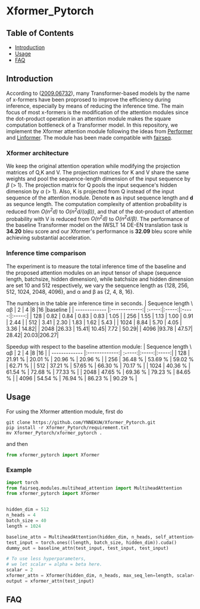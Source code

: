 # Xformer_Pytorch

## Table of Contents
- [Introduction](#Introduction)
- [Usage](#Usage)
- [FAQ](#FAQ)

## Introduction
According to ([2009.06732](https://arxiv.org/abs/2009.06732)), many Transformer-based models by the name of x-formers have been proprosed to improve the efficiency during inference, especially by means of reducing the inference time. The main focus of most x-formers is the modification of the attention modules since the dot-product operation in an attention module makes the square computation bottleneck of a Transformer model. In this repository, we implement the Xformer attention module following the ideas from [Performer](https://arxiv.org/abs/2009.14794) and [Linformer](https://arxiv.org/abs/2006.04768). The module has been made compatible with [fairseq](https://github.com/pytorch/fairseq).
### Xformer architecture
We keep the original attention operation while modifying the projection matrices of Q,K and V. The projection matrices for K and V share the same weights and pool the sequence-length dimension of the input sequence by <em>β</em> (> 1). The projection matrix for Q pools the input sequence's hidden dimension by <em>α</em> (> 1). Also, K is projected from Q instead of the input sequence of the attention module. Denote **n** as input sequence length and **d** as sequnce length. The computation complexity of attention probability is reduced from <em>O(n<sup>2</sup>d)</em> to <em>O(n<sup>2</sup>d/(αβ))</em>, and that of the dot-product of attention probability with V is reduced from <em>O(n<sup>2</sup>d)</em> to <em>O(n<sup>2</sup>d/β)</em>.
The performance of the baseline Transformer model on the IWSLT 14 DE-EN translation task is **34.20** bleu score and our Xformer's performance is **32.09** bleu score while achieving substantial acceleration.
### Inference time comparison
The experiment is to measure the total inference time of the baseline and the proposed attention modules on an input tensor of shape (sequence length, batchsize, hidden dimension), while batchsize and hidden dimension are set 10 and 512 respectively, we vary the sequence length as {128, 256, 512, 1024, 2048, 4096}, and α and β as {2, 4, 8, 16}. 

The numbers in the table are inference time  in seconds.
| Sequence length \\ αβ | 2 | 4  |8  |16  |baseline  |
| ------------- |:-------------:| :-----:|:-----:|:-----:|:-----:|
| 128        | 0.82 | 0.84 | 0.83 | 0.83 | 1.05 |
| 256        | 1.55 | 1.13 | 1.00 | 0.91 | 2.44 |
| 512        | 3.41 | 2.30 | 1.83 | 1.62 | 5.43 |
| 1024       | 8.84 | 5.70 | 4.05 | 3.36 | 14.82|
| 2048       |26.33 | 15.41| 10.45| 7.72 | 50.29|
| 4096       |93.78 | 47.57| 28.42| 20.03|206.27|

Speedup with respect to the baseline attention module:
| Sequence length \\ αβ | 2 | 4  |8  |16  |
| ------------- |:-------------:| :-----:|:-----:|:-----:|
| 128        | 21.91 % | 20.01 % | 20.96 % | 20.96 % |
| 256        | 36.48 % | 53.69 % | 59.02 % | 62.71 % |
| 512        | 37.21 % | 57.65 % | 66.30 % | 70.17 % |
| 1024       | 40.36 % | 61.54 % | 72.68 % | 77.33 % |
| 2048       | 47.65 % | 69.36 % | 79.23 % | 84.65 % |
| 4096       | 54.54 % | 76.94 % | 86.23 % | 90.29 % |
## Usage
For using the Xformer attention module, first do
```
git clone https://github.com/YNNEKUW/Xformer_Pytorch.git
pip install -r Xformer_Pytorch/requirement.txt
mv Xformer_Pytorch/xformer_pytorch .
```
and then
```python
from xformer_pytorch import Xformer
```
### Example
```python
import torch
from fairseq.modules.multihead_attention import MultiheadAttention
from xformer_pytorch import Xformer


hidden_dim = 512
n_heads = 4
batch_size = 40
length = 1024

baseline_attn = MultiheadAttention(hidden_dim, n_heads, self_attention=True).cuda()
test_input = torch.ones((length, batch_size, hidden_dim)).cuda()
dummy_out = baseline_attn(test_input, test_input, test_input)

# To use less hyperparameters, 
# we let scalar = alpha = beta here.
scalar = 2
xformer_attn = Xformer(hidden_dim, n_heads, max_seq_len=length, scalar=scalar).cuda()
output = xformer_attn(test_input)
```

## FAQ
